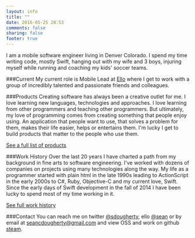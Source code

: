```yaml
---
layout: info
title: ""
date: 2016-05-25 20:53
comments: false
sharing: false
footer: true
---
```


I am a mobile software engineer living in Denver Colorado. I spend my time writing code, mostly Swift, hanging out with my wife and 3 boys, injuring myself while running and coaching my kids' soccer teams.

###Current
My current role is Mobile Lead at [Ello](https://ello.co) where I get to work with a group of incredibly talented and passionate friends and colleagues.

###Products
Creating software has always been a creative outlet for me. I love learning new languages, technologies and approaches. I love learning from other programmers and teaching other programmers. But ultimately, my love of programming comes from creating something that people enjoy using. An application that people want to use, that solves a problem for them, makes their life easier, helps or entertains them. I'm lucky I get to build products that matter to the people who use them.

[See a full list of products](/products/)


###Work History
Over the last 20 years I have charted a path from my background in fine arts to software engineering. I've worked with dozens of companies on projects using many technologies along the way. My life as a programmer started with plain html in the late 1990s leading to ActionScript in the early 2000s to C#, Ruby, Objective-C and my current love, Swift. Since the early days of Swift development in the fall of 2014 I have been lucky to spend most of my time working in it.

[See full work history](/work-history/)

###Contact
You can reach me on twitter [@sdougherty](https://twitter.com/sdougherty), ello [@sean](https://ello.co/sean) or by email at seancdougherty@gmail.com and view OSS and work on github [steam](https://github.com/steam).